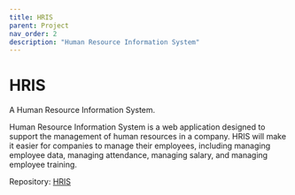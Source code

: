 ```yaml
---
title: HRIS
parent: Project
nav_order: 2
description: "Human Resource Information System"
---
```


# HRIS

A Human Resource Information System.

Human Resource Information System is a web application designed to support the management of human resources in a
company. HRIS will make it easier for companies to manage their employees, including managing employee data, managing
attendance, managing salary, and managing employee training.

Repository: [HRIS](https://github.com/programinglive/hris)